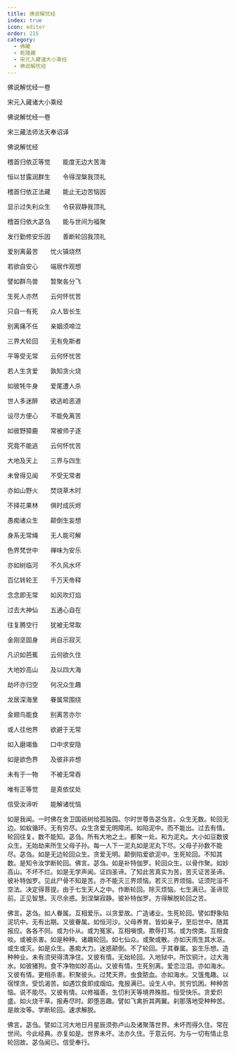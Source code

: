 ```yaml
---
title: 佛说解忧经
index: true
icon: editor
order: 215
category:
  - 佛藏
  - 乾隆藏
  - 宋元入藏诸大小乘经
  - 佛说解忧经
---
```


佛说解忧经一卷  

宋元入藏诸大小乘经  

佛说解忧经一卷  

宋三藏法师法天奉诏译  

佛说解忧经  

稽首归依正等觉　　能度无边大苦海  

恒以甘露润群生　　令得涅槃我顶礼  

稽首归依正法藏　　能止无边苦恼因  

显示过失利众生　　令获寂静我顶礼  

稽首归依大苾刍　　能与世间为福聚  

发行勤修安乐因　　善断轮回我顶礼  

爱别离最苦　　忧火镇烧然  

若欲自安心　　端居作观想  

譬如群鸟兽　　暂聚各分飞  

生死人亦然　　云何怀忧苦  

只自一有死　　众人皆长生  

别离痛不任　　亲姻须啼泣  

三界大轮回　　无有免斯者  

平等受无常　　云何怀忧苦  

若人生贪爱　　孰知贪火烧  

如彼牦牛身　　爱尾遭人杀  

世人多迷醉　　欲逃崄恶道  

设尽方便心　　不能免离苦  

如彼野獐鹿　　常被师子逐  

究竟不能逃　　云何怀忧苦  

大地及天上　　三界与四生  

未曾得见闻　　不受无常者  

亦如山野火　　焚烧草木时  

不择花果林　　俱时成灰烬  

愚痴诸众生　　颠倒生妄想  

身系无常绳　　无人能可解  

色界梵世中　　禅味为安乐  

亦如树临河　　不久风水坏  

百亿转轮王　　千万天帝释  

念念即无常　　如风吹灯焰  

过去大神仙　　五通心自在  

往复腾空行　　犹被无常取  

金刚坚固身　　尚自示寂灭  

凡识如芭蕉　　云何欲久住  

大地妙高山　　及以四大海  

劫坏亦归空　　何况众生趣  

龙居深海里　　眷属常围绕  

金翅鸟能食　　别离苦亦尔  

或人往他界　　欲避于无常  

如入磨竭鱼　　口中求安隐  

如是欲色界　　及彼非非想  

未有于一物　　不被无常吞  

唯有正等觉　　是真依仗处  

信受汝谛听　　能解诸忧恼  

如是我闻。一时佛在舍卫国祇树给孤独园。尔时世尊告苾刍言。众生无数。轮回无边。如蚁循环。无有穷尽。众生贪爱无明障闭。如陷泥中。而不能出。过去有情。轮回往复。数不能知。苾刍。所有大地之土。都聚一处。和为泥丸。大小如豆数彼众生。无始劫来所生父母子孙。每一人下一泥丸如是泥丸下尽。父母子孙数不能尽。苾刍。如是无边轮回众生。贪爱无明。颠倒陷爱欲泥中。生死轮回。不知其数。是知令汝学断轮回。佛言。苾刍。如是补特伽罗。轮回众生。以骨作聚。如妙高山。不坏不烂。如是无学声闻。证四圣谛。了知此苦真实为苦。苦灭证苦圣谛。彼补特伽罗。见此尸骨不知是苦。亦不能灭三界烦恼。若灭三界烦恼。证须陀洹不空法。决定得菩提。由于七生天人之中。作断轮回。除灭烦恼。七生满已。圣谛现前。正见智慧。灭尽余惑。到涅槃寂静。彼补特伽罗。方得解脱轮回之苦。  

佛言。苾刍。如人眷属。互相爱乐。以贪爱故。广造诸业。生死轮回。譬如野象陷泥坑中。无有出期。又彼眷属。如恒河沙。父母养育。皆如亲子。至后世中。随其报应。各各不同。或为仆从。或为冤家。互相嗔恨。欺辱打骂。或为傍类。互相食啖。或被杀害。如是种种。诸趣轮回。如七仙众。或聚或散。亦如天雨生其水沤。或生或灭。如是众生。愚痴大力。迷惑颠倒。不了轮回。于其眷属。妄生乐想。造种种业。未有须臾得清净住。又彼有情。无始轮回。入地狱中。所饮铜汁。过大海水。如彼猪狗。食不净物如妙高山。又彼有情。生死别离。爱恋泣泪。亦如海水。又彼有情。更相杀害。积聚彼头。过梵天界。虫食脓血。亦如海水。又饿鬼趣。以宿悭贪。受饥渴苦。如遇饮食即成烟焰。鬼报满已。设生人中。贫穷饥困。种种苦恼。说不能尽。又彼有情。以修福善。生忉利天等境界殊胜。恒受快乐。贪爱炽盛。如火烧干草。报寿尽时。即堕恶趣。譬如飞禽折其两翼。刹那落地受种种苦。是故汝等。学断轮回。速求解脱。  

佛言。苾刍。譬如江河大地日月星辰须弥卢山及诸聚落世界。未坏而得久住。常在世间。今此经典。亦复如是。世界未坏。法亦久住。于意云何。为与一切有情止息轮回故。苾刍闻已。信受奉行。  
